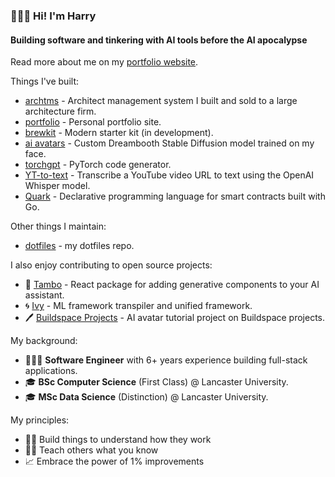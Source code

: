 ### 🙋🏻‍♂️ Hi! I'm Harry

#### Building software and tinkering with AI tools before the AI apocalypse

Read more about me on my [portfolio website](https://www.harrybaines.net/).

Things I've built:

- [archtms](https://www.archtms.app) - Architect management system I built and sold to a large architecture firm.
- [portfolio](https://github.com/harrybaines/portfolio) - Personal portfolio site.
- [brewkit](https://github.com/harrybaines/brewkit) - Modern starter kit  (in development).
- [ai avatars](https://github.com/harrybaines/ai-avatar-generator) - Custom Dreambooth Stable Diffusion model trained on my face.
- [torchgpt](https://github.com/harrybaines/torchgpt) - PyTorch code generator.
- [YT-to-text](https://github.com/harrybaines/gradio-whisper) - Transcribe a YouTube video URL to text using the OpenAI Whisper model.
- [Quark](https://github.com/harrybaines/Quark) - Declarative programming language for smart contracts built with Go.

Other things I maintain:

- [dotfiles](https://github.com/harrybaines/dotfiles) - my dotfiles repo.

I also enjoy contributing to open source projects:

- 🐙 [Tambo](https://github.com/tambo-ai/tambo) - React package for adding generative components to your AI assistant.
- 🌀 [Ivy](https://github.com/unifyai/ivy) - ML framework transpiler and unified framework.
- 🖊️ [Buildspace Projects](https://github.com/buildspace/buildspace-projects) - AI avatar tutorial project on Buildspace projects.

My background:

- 👨🏻‍💻 **Software Engineer** with 6+ years experience building full-stack applications.
- 🎓 **BSc Computer Science** (First Class) @ Lancaster University.
- 🎓 **MSc Data Science** (Distinction) @ Lancaster University.

My principles:

- 👨‍💻 Build things to understand how they work
- 👨‍🏫 Teach others what you know
- 📈 Embrace the power of 1% improvements
